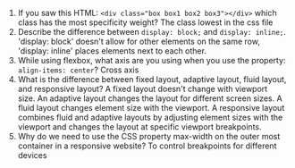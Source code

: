 <!-- Answers to the Self Study Questions go here -->

1. If you saw this HTML: `<div class="box box1 box2 box3"></div>` which class has the most specificity weight?
  The class lowest in the css file
2. Describe the difference between `display: block;` and `display: inline;`.
  'display: block' doesn't allow for other elements on the same row, 'display: inline' places elements next to each other.
3. While using flexbox, what axis are you using when you use the property: `align-items: center`?
  Cross axis
4. What is the difference between fixed layout, adaptive layout, fluid layout, and responsive layout?
  A fixed layout doesn't change with viewport size. An adaptive layout changes the layout for different screen sizes. A fluid layout changes element size with the viewport. A responsive layout combines fluid and adaptive layouts by adjusting element sizes with the viewport and changes the layout at specific viewport breakpoints.
5. Why do we need to use the CSS property max-width on the outer most container in a responsive website?
  To control breakpoints for different devices
